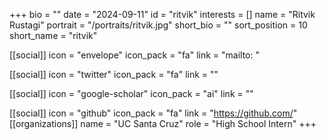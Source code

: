 +++
bio = "" 
date = "2024-09-11" 
id = "ritvik" 
interests = [] 
name = "Ritvik Rustagi" 
portrait = "/portraits/ritvik.jpg" 
short_bio = "" 
sort_position = 10
 short_name = "ritvik" 

[[social]] 
    icon = "envelope" 
    icon_pack = "fa" 
    link = "mailto: "

 [[social]] 
    icon = "twitter" 
    icon_pack = "fa" 
    link = "" 

[[social]] 
    icon = "google-scholar" 
    icon_pack = "ai" 
    link = "" 

[[social]] 
    icon = "github" 
    icon_pack = "fa" 
    link = "https://github.com/" 
[[organizations]] 
     name = "UC Santa Cruz" 
      role = "High School Intern" 
+++